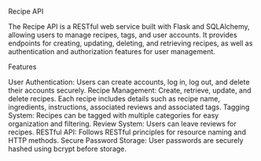 Recipe API

The Recipe API is a RESTful web service built with Flask and SQLAlchemy, allowing users to manage recipes, tags, and user accounts. It provides endpoints for creating, updating, deleting, and retrieving recipes, as well as authentication and authorization features for user management.

Features

User Authentication: Users can create accounts, log in, log out, and delete their accounts securely.
Recipe Management: Create, retrieve, update, and delete recipes. Each recipe includes details such as recipe name, ingredients, instructions, associated reviews and associated tags.
Tagging System: Recipes can be tagged with multiple categories for easy organization and filtering.
Review System: Users can leave reviews for recipes.
RESTful API: Follows RESTful principles for resource naming and HTTP methods.
Secure Password Storage: User passwords are securely hashed using bcrypt before storage.

